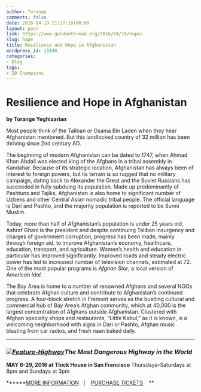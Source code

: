 ```yaml
---
author: Torange
comments: false
date: 2016-04-19 21:27:18+00:00
layout: post
link: https://www.goldenthread.org/2016/04/19/hope/
slug: hope
title: Resilience and Hope in Afghanistan
wordpress_id: 11046
categories:
- Blog
tags:
- 20 Champions
---
```





# **Resilience and Hope in Afghanistan**




**by Torange Yeghizarian**


Most people think of the Taliban or Osama Bin Laden when they hear Afghanistan mentioned. But this landlocked country of 32 million has been thriving since 2nd century AD.
<!-- more -->

The beginning of modern Afghanistan can be dated to 1747, when Ahmad Khan Abdali was elected king of the Afghans in a tribal assembly in Kandahar. Because of its strategic location, Afghanistan has always been of interest to foreign powers, but its terrain is so rugged that no military campaign, dating back to Alexander the Great and the Soviet Russians has succeeded in fully subduing its population. Made up predominantly of Pashtuns and Tajiks, Afghanistan is also home to significant number of Uzbeks and other Central Asian nomadic tribal people. The official language is Dari and Pashto, and the majority population is reported to be Sunni Muslim.

Today, more than half of Afghanistan’s population is under 25 years old. Ashraf Ghani is the president and despite continuing Taliban insurgency and charges of government corruption, progress has been made, mainly through foreign aid, to improve Afghanistan’s economy, healthcare, education, transport, and agriculture. Women’s health and education in particular has improved significantly. Improved roads and steady electric power has led to increased number of television channels, estimated at 72. One of the most popular programs is _Afghan Star_, a local version of _American Idol_.

The Bay Area is home to a number of renowned Afghans and several NGOs that celebrate Afghan culture and contribute to Afghanistan’s continued progress. A four-block stretch in Fremont serves as the bustling cultural and commercial hub of Bay Area’s Afghan community, which at 40,000 is the largest concentration of Afghans outside Afghanistan. Clustered with Afghan specialty shops and restaurants, “Little Kabul,” as it is known, is a welcoming neighborhood with signs in Dari or Pashto, Afghan music blasting from car radios, and fresh naan baked daily.







* * *






### 




### **_[![Feature-Highway](/img/archive/2012/03/Feature-Hightway.jpg)](https://www.goldenthread.org/2016-season/highway/)The Most Dangerous Highway in the World_**


**MAY 6-29, 2016 at Thick House in San Francisco**
Thursdays–Saturdays at 8pm and Sundays at 3pm

******[MORE INFORMATION](https://www.goldenthread.org/2016-season/highway/)   |    [PURCHASE TICKETS ](https://goldenthread.secure.force.com/ticket/#details_a0Sj0000002xMFFEA2)   **

